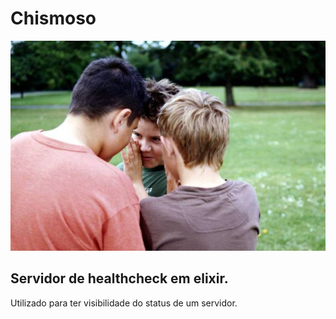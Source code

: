 # Chismoso

![Chismoso](./docs/img.jpg)


## Servidor de healthcheck em elixir.
Utilizado para ter visibilidade do status de um servidor.
